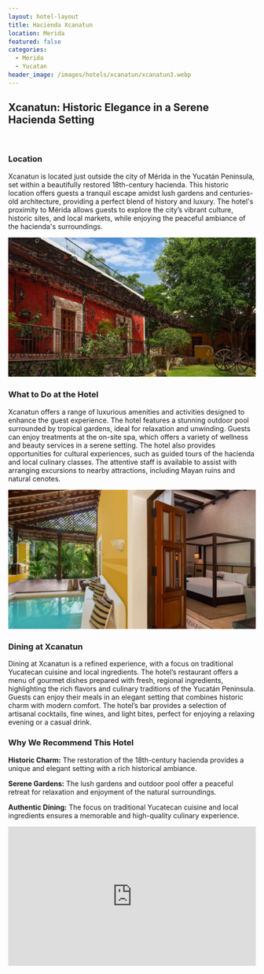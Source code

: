 ```yaml
---
layout: hotel-layout
title: Hacienda Xcanatun
location: Merida
featured: false
categories:
  - Merida
  - Yucatan
header_image: /images/hotels/xcanatun/xcanatun3.webp
---
```

## Xcanatun: Historic Elegance in a Serene Hacienda Setting

&nbsp;

### Location

Xcanatun is located just outside the city of Mérida in the Yucatán Peninsula, set within a beautifully restored 18th-century hacienda. This historic location offers guests a tranquil escape amidst lush gardens and centuries-old architecture, providing a perfect blend of history and luxury. The hotel's proximity to Mérida allows guests to explore the city’s vibrant culture, historic sites, and local markets, while enjoying the peaceful ambiance of the hacienda's surroundings.

![](/images/hotels/xcanatun/xcanatun1.webp)

### What to Do at the Hotel

Xcanatun offers a range of luxurious amenities and activities designed to enhance the guest experience. The hotel features a stunning outdoor pool surrounded by tropical gardens, ideal for relaxation and unwinding. Guests can enjoy treatments at the on-site spa, which offers a variety of wellness and beauty services in a serene setting. The hotel also provides opportunities for cultural experiences, such as guided tours of the hacienda and local culinary classes. The attentive staff is available to assist with arranging excursions to nearby attractions, including Mayan ruins and natural cenotes.

![](/images/hotels/xcanatun/xcanatun5.webp)

### Dining at Xcanatun

Dining at Xcanatun is a refined experience, with a focus on traditional Yucatecan cuisine and local ingredients. The hotel’s restaurant offers a menu of gourmet dishes prepared with fresh, regional ingredients, highlighting the rich flavors and culinary traditions of the Yucatán Peninsula. Guests can enjoy their meals in an elegant setting that combines historic charm with modern comfort. The hotel’s bar provides a selection of artisanal cocktails, fine wines, and light bites, perfect for enjoying a relaxing evening or a casual drink.

### Why We Recommend This Hotel

**Historic Charm:** The restoration of the 18th-century hacienda provides a unique and elegant setting with a rich historical ambiance.&nbsp;

**Serene Gardens:** The lush gardens and outdoor pool offer a peaceful retreat for relaxation and enjoyment of the natural surroundings.&nbsp;

**Authentic Dining:** The focus on traditional Yucatecan cuisine and local ingredients ensures a memorable and high-quality culinary experience.&nbsp;

<style>.embed-container { position: relative; padding-bottom: 56.25%; height: 0; overflow: hidden; max-width: 100%; } .embed-container iframe, .embed-container object, .embed-container embed { position: absolute; top: 0; left: 0; width: 100%; height: 100%; }</style>

<div class="embed-container"><iframe src="https://www.youtube.com/embed/BMVq5whu-xQ" frameborder="0" allowfullscreen=""></iframe></div>